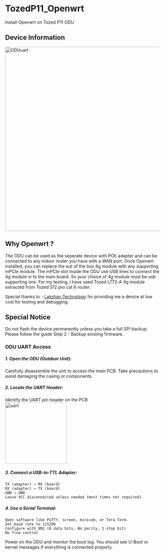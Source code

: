 # TozedP11_Openwrt
Install Openwrt on Tozed P11 ODU

## Device Information

<img src="https://res.cloudinary.com/dckmedia/image/upload/v1751110135/Tozed_P11/oduidu.jpg" alt="ODUuart" width="600"/>

## Why Openwrt ?
The ODU can be used as the seperate device with POE adapter and can be connected to any indoor router you have with a WAN port. Once Openwrt installed, you can replace the out of the box 4g module with any supporting mPCIe module. The mPCIe slot inside the ODU use USB lines to connect the 4g module in to the main board. So your choice of 4g module must be usb supporting one. For my testing, i have used Tozed LT72-A 4g module extracted from Tozed S12 pro cat 6 router.

Special thanks to - [Lakshan Technology](https://www.facebook.com/share/1AXsUXrdP9/?mibextid=wwXIfr) for providing me a device at low cost for testing and debugging.

## Special Notice

Do not flash the device permanently unless you take a full SPI backup. Please follow the guide Step 2 - Backup existing firmware.
### ODU UART Access
##### 1. Open the ODU (Outdoor Unit):
Carefully disassemble the unit to access the main PCB. Take precautions to avoid damaging the casing or components.

##### 2. Locate the UART Header:
Identify the UART pin header on the PCB  
<img src="https://res.cloudinary.com/dckmedia/image/upload/v1751113055/Tozed_P11/uart.jpg" alt="uart" width="200"/>

##### 3. Connect a USB-to-TTL Adapter:

    TX (adapter) → RX (board)
    RX (adapter) → TX (board)
    GND → GND
    Leave VCC disconnected unless needed (most times not required).

##### 4. Use a Serial Terminal:

    Open software like PuTTY, screen, minicom, or Tera Term.
    Set baud rate to 115200
    Configure with 8N1 (8 data bits, No parity, 1 stop bit)
    No flow control

Power on the ODU and monitor the boot log. You should see U-Boot or kernel messages if everything is connected properly.

